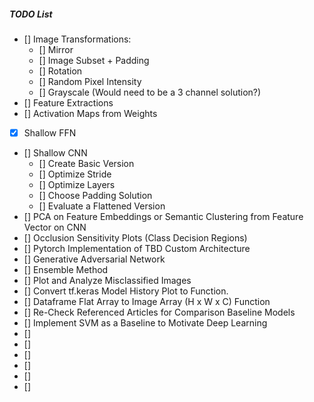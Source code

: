 ##### TODO List

- [] Image Transformations:
  - [] Mirror
  - [] Image Subset + Padding
  - [] Rotation
  - [] Random Pixel Intensity
  - [] Grayscale (Would need to be a 3 channel solution?)
- [] Feature Extractions
- [] Activation Maps from Weights
- [X] Shallow FFN
- [] Shallow CNN
  - [] Create Basic Version
  - [] Optimize Stride
  - [] Optimize Layers
  - [] Choose Padding Solution
  - [] Evaluate a Flattened Version
- [] PCA on Feature Embeddings or Semantic Clustering from Feature Vector on CNN
- [] Occlusion Sensitivity Plots (Class Decision Regions)
- [] Pytorch Implementation of TBD Custom Architecture
- [] Generative Adversarial Network
- [] Ensemble Method
- [] Plot and Analyze Misclassified Images
- [] Convert tf.keras Model History Plot to Function.
- [] Dataframe Flat Array to Image Array (H x W x C) Function
- [] Re-Check Referenced Articles for Comparison Baseline Models
- [] Implement SVM as a Baseline to Motivate Deep Learning
- []
- []
- []
- []
- []
- []